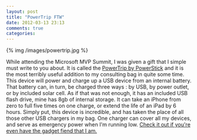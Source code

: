 ```yaml
---
layout: post
title: "PowerTrip FTW"
date: 2012-03-13 23:13
comments: true
categories: 
---
```

{% img /images/powertrip.jpg %}

While attending the Microsoft MVP Summit, I was given a gift that I simple must write to you about.  It is called the [PowerTrip by PowerStick][pt] and it is the most terribly useful addition to my consulting bag in quite some time.  This device will power and charge up a USB device from an internal battery.  That battery can, in turn, be charged three ways : by USB, by power outlet, or by included solar cell.  As if that was not enough, it has an included USB flash drive, mine has 8gb of internal storage.  It can take an iPhone from zero to full five times on one charge, or extend the life of an iPad by 6 hours.  Simply put, this device is incredible, and has taken the place of all those other USB chargers in my bag.  One charger can cover all my devices, and serve as emergency power when I'm running low.  [Check it out if you're even have the gadget fiend that I am.][pt]


[pt]: http://www.powerstick.com/microsite/products/powertrip/